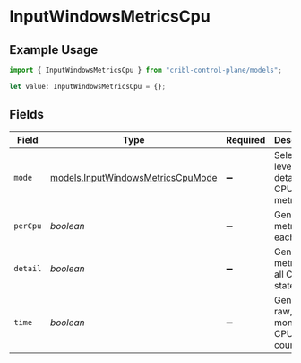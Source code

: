 # InputWindowsMetricsCpu

## Example Usage

```typescript
import { InputWindowsMetricsCpu } from "cribl-control-plane/models";

let value: InputWindowsMetricsCpu = {};
```

## Fields

| Field                                                                        | Type                                                                         | Required                                                                     | Description                                                                  |
| ---------------------------------------------------------------------------- | ---------------------------------------------------------------------------- | ---------------------------------------------------------------------------- | ---------------------------------------------------------------------------- |
| `mode`                                                                       | [models.InputWindowsMetricsCpuMode](../models/inputwindowsmetricscpumode.md) | :heavy_minus_sign:                                                           | Select the level of details for CPU metrics                                  |
| `perCpu`                                                                     | *boolean*                                                                    | :heavy_minus_sign:                                                           | Generate metrics for each CPU                                                |
| `detail`                                                                     | *boolean*                                                                    | :heavy_minus_sign:                                                           | Generate metrics for all CPU states                                          |
| `time`                                                                       | *boolean*                                                                    | :heavy_minus_sign:                                                           | Generate raw, monotonic CPU time counters                                    |